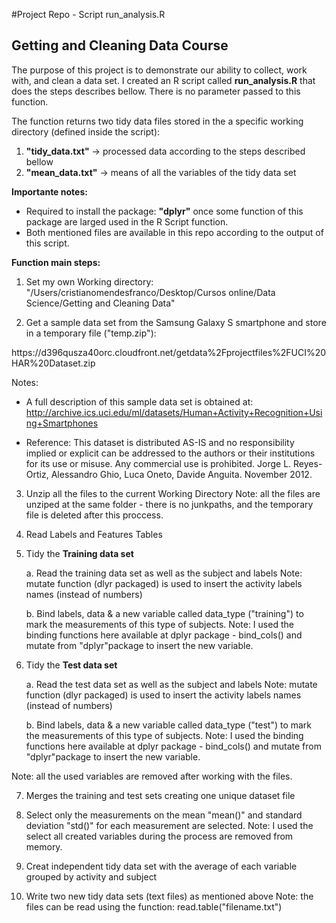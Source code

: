 #Project Repo - Script run_analysis.R
## Getting and Cleaning Data Course

The purpose of this project is to demonstrate our ability to collect, work with, and clean a data set. I created an R script called <b>run_analysis.R</b> that does the steps describes bellow. There is no parameter passed to this function.
 
The function returns two tidy data files stored in the a specific working directory (defined inside the script):

  1) <b>"tidy_data.txt"</b> -> processed data according to the steps described bellow     
  2) <b>"mean_data.txt"</b> -> means of all the variables of the tidy data set
 
<b>Importante notes:</b> 

* Required to install the package: <b>"dplyr"</b> once some function of this package are larged used in the R Script function.
* Both mentioned files are available in this repo according to the output of this script.

<b>Function main steps:</b>

  1. Set my own Working directory: 
  "/Users/cristianomendesfranco/Desktop/Cursos online/Data Science/Getting and Cleaning Data"

  2. Get a sample data set from the Samsung Galaxy S smartphone and store in a temporary file ("temp.zip"):
  <link> https://d396qusza40orc.cloudfront.net/getdata%2Fprojectfiles%2FUCI%20HAR%20Dataset.zip </link>

 Notes: 
 * A full description of this sample data set is obtained at:    <link>http://archive.ics.uci.edu/ml/datasets/Human+Activity+Recognition+Using+Smartphones</link>
 
 * Reference: This dataset is distributed AS-IS and no responsibility implied or explicit can be addressed to the authors or their institutions for its use or misuse. Any commercial use is prohibited. Jorge L. Reyes-Ortiz, Alessandro Ghio, Luca Oneto, Davide Anguita. November 2012.

  3. Unzip all the files to the current Working Directory
  Note: all the files are unziped at the same folder - there is no junkpaths, and the temporary file is deleted after this proccess.

  4. Read Labels and Features Tables 
  
  5. Tidy the <b>Training data set </b>
  
     a. Read the training data set as well as the subject and labels
        Note: mutate function (dlyr packaged) is used to insert the activity labels names (instead of numbers)

     b. Bind labels, data & a new variable called data_type ("training") to mark the measurements of this type of subjects.
     Note: I used the binding functions here available at dplyr package - bind_cols() and mutate from "dplyr"package to insert the new variable.
     
  6. Tidy the <b>Test data set </b>
  
     a. Read the test data set as well as the subject and labels
        Note: mutate function (dlyr packaged) is used to insert the activity labels names (instead of numbers)

     b. Bind labels, data & a new variable called data_type ("test") to mark the measurements of this type of subjects.
     Note: I used the binding functions here available at dplyr package - bind_cols() and mutate from "dplyr"package to insert the new variable.

Note: all the used variables are removed after working with the files.

  7. Merges the training and test sets creating one unique dataset file
  

  6. Select only the measurements on the mean "mean()" and standard deviation "std()" for each measurement are selected. 
  Note: I used the select all created variables during the process are removed from memory.

  7. Creat independent tidy data set with the average of each variable grouped by activity and subject
  
  7. Write two new tidy data sets (text files) as mentioned above
  Note: the files can be read using the function: read.table("filename.txt")


